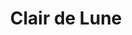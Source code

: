 ---
layout: product
id: 1419060740158
title: Clair de Lune
body_html: >-
  <p>Taken in North Vancouver, BC shortly after the New Year in 2018.</p>

  <p>Taken from our old apartment in North Vancouver, this shot of the Lions Gate bridge lit up at night while a sea of rolling fog flows through, makes it so much more than just a photograph. There’s something so calming to this piece that almost tells a story all on its own.</p>

  <p> </p>
vendor: Connell McCarthy
product_type: Photo Print
created_at: 2018-08-22T19:44:04-04:00
handle: clair-de-lune
updated_at: 2022-01-18T10:42:32-05:00
published_at: 2018-08-22T19:38:24-04:00
template_suffix: ""
status: active
published_scope: global
tags: Batch 01, bridge, city, fog, foggy, moon, night, Print
admin_graphql_api_id: gid://shopify/Product/1419060740158
variants:
  - id: 39574821011518
    product_id: 1419060740158
    title: 8x10" / Full Colour
    price: "35.00"
    sku: CM-PP-B1-03-XXS-FC
    position: 1
    inventory_policy: deny
    compare_at_price: null
    fulfillment_service: manual
    inventory_management: null
    option1: 8x10"
    option2: Full Colour
    option3: null
    created_at: 2021-08-30T12:30:41-04:00
    updated_at: 2021-08-30T12:36:19-04:00
    taxable: true
    barcode: ""
    grams: 208
    image_id: 6301648257086
    weight: 0.208
    weight_unit: kg
    inventory_item_id: 41669261197374
    inventory_quantity: -2
    old_inventory_quantity: -2
    requires_shipping: true
    admin_graphql_api_id: gid://shopify/ProductVariant/39574821011518
  - id: 39574821863486
    product_id: 1419060740158
    title: 8x10" / Black & White
    price: "35.00"
    sku: CM-PP-B1-03-XXS-BW
    position: 2
    inventory_policy: deny
    compare_at_price: null
    fulfillment_service: manual
    inventory_management: null
    option1: 8x10"
    option2: Black & White
    option3: null
    created_at: 2021-08-30T12:30:57-04:00
    updated_at: 2021-08-30T12:36:19-04:00
    taxable: true
    barcode: ""
    grams: 208
    image_id: 6301648224318
    weight: 0.208
    weight_unit: kg
    inventory_item_id: 41669262049342
    inventory_quantity: -2
    old_inventory_quantity: -2
    requires_shipping: true
    admin_graphql_api_id: gid://shopify/ProductVariant/39574821863486
  - id: 12375471390782
    product_id: 1419060740158
    title: 8.5x11" / Full Colour
    price: "35.00"
    sku: CM-PP-B1-03-XS-FC
    position: 3
    inventory_policy: deny
    compare_at_price: null
    fulfillment_service: manual
    inventory_management: null
    option1: 8.5x11"
    option2: Full Colour
    option3: null
    created_at: 2018-08-22T19:44:04-04:00
    updated_at: 2021-08-30T12:36:19-04:00
    taxable: true
    barcode: ""
    grams: 208
    image_id: 6301648257086
    weight: 0.208
    weight_unit: kg
    inventory_item_id: 12538704265278
    inventory_quantity: -2
    old_inventory_quantity: -2
    requires_shipping: true
    admin_graphql_api_id: gid://shopify/ProductVariant/12375471390782
  - id: 13495918035006
    product_id: 1419060740158
    title: 8.5x11" / Black & White
    price: "35.00"
    sku: CM-PP-B1-03-XS-BW
    position: 4
    inventory_policy: deny
    compare_at_price: null
    fulfillment_service: manual
    inventory_management: null
    option1: 8.5x11"
    option2: Black & White
    option3: null
    created_at: 2018-09-24T15:14:02-04:00
    updated_at: 2021-08-30T12:36:19-04:00
    taxable: true
    barcode: ""
    grams: 208
    image_id: 6301648224318
    weight: 0.208
    weight_unit: kg
    inventory_item_id: 12655287631934
    inventory_quantity: 0
    old_inventory_quantity: 0
    requires_shipping: true
    admin_graphql_api_id: gid://shopify/ProductVariant/13495918035006
  - id: 12375471423550
    product_id: 1419060740158
    title: 13x19" / Full Colour
    price: "40.00"
    sku: CM-PP-B1-03-S-FC
    position: 5
    inventory_policy: deny
    compare_at_price: null
    fulfillment_service: manual
    inventory_management: null
    option1: 13x19"
    option2: Full Colour
    option3: null
    created_at: 2018-08-22T19:44:04-04:00
    updated_at: 2021-08-30T12:36:19-04:00
    taxable: true
    barcode: ""
    grams: 208
    image_id: 6301648257086
    weight: 0.208
    weight_unit: kg
    inventory_item_id: 12538704298046
    inventory_quantity: 0
    old_inventory_quantity: 0
    requires_shipping: true
    admin_graphql_api_id: gid://shopify/ProductVariant/12375471423550
  - id: 13495918133310
    product_id: 1419060740158
    title: 13x19" / Black & White
    price: "40.00"
    sku: CM-PP-B1-03-S-BW
    position: 6
    inventory_policy: deny
    compare_at_price: null
    fulfillment_service: manual
    inventory_management: null
    option1: 13x19"
    option2: Black & White
    option3: null
    created_at: 2018-09-24T15:14:12-04:00
    updated_at: 2021-08-30T12:36:19-04:00
    taxable: true
    barcode: ""
    grams: 208
    image_id: 6301648224318
    weight: 0.208
    weight_unit: kg
    inventory_item_id: 12655287730238
    inventory_quantity: 1
    old_inventory_quantity: 1
    requires_shipping: true
    admin_graphql_api_id: gid://shopify/ProductVariant/13495918133310
  - id: 39574824419390
    product_id: 1419060740158
    title: 16x20" / Full Colour
    price: "50.00"
    sku: CM-PP-B1-03-M-FC
    position: 7
    inventory_policy: deny
    compare_at_price: null
    fulfillment_service: manual
    inventory_management: null
    option1: 16x20"
    option2: Full Colour
    option3: null
    created_at: 2021-08-30T12:31:47-04:00
    updated_at: 2021-08-30T12:37:33-04:00
    taxable: true
    barcode: ""
    grams: 208
    image_id: 6301648257086
    weight: 0.208
    weight_unit: kg
    inventory_item_id: 41669264605246
    inventory_quantity: -2
    old_inventory_quantity: -2
    requires_shipping: true
    admin_graphql_api_id: gid://shopify/ProductVariant/39574824419390
  - id: 39574825205822
    product_id: 1419060740158
    title: 16x20" / Black & White
    price: "50.00"
    sku: CM-PP-B1-03-M-BW
    position: 8
    inventory_policy: deny
    compare_at_price: null
    fulfillment_service: manual
    inventory_management: null
    option1: 16x20"
    option2: Black & White
    option3: null
    created_at: 2021-08-30T12:32:03-04:00
    updated_at: 2021-08-30T12:37:33-04:00
    taxable: true
    barcode: ""
    grams: 208
    image_id: 6301648224318
    weight: 0.208
    weight_unit: kg
    inventory_item_id: 41669265391678
    inventory_quantity: -2
    old_inventory_quantity: -2
    requires_shipping: true
    admin_graphql_api_id: gid://shopify/ProductVariant/39574825205822
  - id: 39574826582078
    product_id: 1419060740158
    title: 20x24" / Full Colour
    price: "60.00"
    sku: CM-PP-B1-03-L-FC
    position: 9
    inventory_policy: deny
    compare_at_price: null
    fulfillment_service: manual
    inventory_management: null
    option1: 20x24"
    option2: Full Colour
    option3: null
    created_at: 2021-08-30T12:32:27-04:00
    updated_at: 2021-08-30T12:36:19-04:00
    taxable: true
    barcode: ""
    grams: 208
    image_id: 6301648257086
    weight: 0.208
    weight_unit: kg
    inventory_item_id: 41669266767934
    inventory_quantity: -2
    old_inventory_quantity: -2
    requires_shipping: true
    admin_graphql_api_id: gid://shopify/ProductVariant/39574826582078
  - id: 39574827434046
    product_id: 1419060740158
    title: 20x24" / Black & White
    price: "60.00"
    sku: CM-PP-B1-03-L-BW
    position: 10
    inventory_policy: deny
    compare_at_price: null
    fulfillment_service: manual
    inventory_management: null
    option1: 20x24"
    option2: Black & White
    option3: null
    created_at: 2021-08-30T12:32:39-04:00
    updated_at: 2021-08-30T12:36:19-04:00
    taxable: true
    barcode: ""
    grams: 208
    image_id: 6301648224318
    weight: 0.208
    weight_unit: kg
    inventory_item_id: 41669267619902
    inventory_quantity: -2
    old_inventory_quantity: -2
    requires_shipping: true
    admin_graphql_api_id: gid://shopify/ProductVariant/39574827434046
  - id: 39574829531198
    product_id: 1419060740158
    title: 20x30" / Full Colour
    price: "70.00"
    sku: CM-PP-B1-03-XL-FC
    position: 11
    inventory_policy: deny
    compare_at_price: null
    fulfillment_service: manual
    inventory_management: null
    option1: 20x30"
    option2: Full Colour
    option3: null
    created_at: 2021-08-30T12:33:12-04:00
    updated_at: 2021-08-30T12:36:19-04:00
    taxable: true
    barcode: ""
    grams: 208
    image_id: 6301648257086
    weight: 0.208
    weight_unit: kg
    inventory_item_id: 41669269717054
    inventory_quantity: -2
    old_inventory_quantity: -2
    requires_shipping: true
    admin_graphql_api_id: gid://shopify/ProductVariant/39574829531198
  - id: 39574830284862
    product_id: 1419060740158
    title: 20x30" / Black & White
    price: "70.00"
    sku: CM-PP-B1-03-XL-BW
    position: 12
    inventory_policy: deny
    compare_at_price: null
    fulfillment_service: manual
    inventory_management: null
    option1: 20x30"
    option2: Black & White
    option3: null
    created_at: 2021-08-30T12:33:29-04:00
    updated_at: 2021-08-30T12:36:19-04:00
    taxable: true
    barcode: ""
    grams: 208
    image_id: 6301648224318
    weight: 0.208
    weight_unit: kg
    inventory_item_id: 41669270437950
    inventory_quantity: -2
    old_inventory_quantity: -2
    requires_shipping: true
    admin_graphql_api_id: gid://shopify/ProductVariant/39574830284862
  - id: 39574831693886
    product_id: 1419060740158
    title: 24x36" / Full Colour
    price: "90.00"
    sku: CM-PP-B1-03-XXL-FC
    position: 13
    inventory_policy: deny
    compare_at_price: null
    fulfillment_service: manual
    inventory_management: null
    option1: 24x36"
    option2: Full Colour
    option3: null
    created_at: 2021-08-30T12:33:57-04:00
    updated_at: 2021-08-30T12:36:19-04:00
    taxable: true
    barcode: ""
    grams: 208
    image_id: 6301648257086
    weight: 0.208
    weight_unit: kg
    inventory_item_id: 41669271879742
    inventory_quantity: -2
    old_inventory_quantity: -2
    requires_shipping: true
    admin_graphql_api_id: gid://shopify/ProductVariant/39574831693886
  - id: 39574832480318
    product_id: 1419060740158
    title: 24x36" / Black & White
    price: "90.00"
    sku: CM-PP-B1-03-XXL-BW
    position: 14
    inventory_policy: deny
    compare_at_price: null
    fulfillment_service: manual
    inventory_management: null
    option1: 24x36"
    option2: Black & White
    option3: null
    created_at: 2021-08-30T12:34:13-04:00
    updated_at: 2021-08-30T12:36:19-04:00
    taxable: true
    barcode: ""
    grams: 208
    image_id: 6301648224318
    weight: 0.208
    weight_unit: kg
    inventory_item_id: 41669272666174
    inventory_quantity: -2
    old_inventory_quantity: -2
    requires_shipping: true
    admin_graphql_api_id: gid://shopify/ProductVariant/39574832480318
  - id: 39574834413630
    product_id: 1419060740158
    title: 30x40" / Full Colour
    price: "100.00"
    sku: CM-PP-B1-03-XXXL-FC
    position: 15
    inventory_policy: deny
    compare_at_price: null
    fulfillment_service: manual
    inventory_management: null
    option1: 30x40"
    option2: Full Colour
    option3: null
    created_at: 2021-08-30T12:34:46-04:00
    updated_at: 2021-08-30T12:36:19-04:00
    taxable: true
    barcode: ""
    grams: 208
    image_id: 6301648257086
    weight: 0.208
    weight_unit: kg
    inventory_item_id: 41669274599486
    inventory_quantity: -2
    old_inventory_quantity: -2
    requires_shipping: true
    admin_graphql_api_id: gid://shopify/ProductVariant/39574834413630
  - id: 39574835298366
    product_id: 1419060740158
    title: 30x40" / Black & White
    price: "100.00"
    sku: CM-PP-B1-03-XXXL-BW
    position: 16
    inventory_policy: deny
    compare_at_price: null
    fulfillment_service: manual
    inventory_management: null
    option1: 30x40"
    option2: Black & White
    option3: null
    created_at: 2021-08-30T12:35:01-04:00
    updated_at: 2021-08-30T12:36:19-04:00
    taxable: true
    barcode: ""
    grams: 208
    image_id: 6301648224318
    weight: 0.208
    weight_unit: kg
    inventory_item_id: 41669275484222
    inventory_quantity: -2
    old_inventory_quantity: -2
    requires_shipping: true
    admin_graphql_api_id: gid://shopify/ProductVariant/39574835298366
options:
  - id: 1948193652798
    product_id: 1419060740158
    name: Size
    position: 1
    values:
      - 8x10"
      - 8.5x11"
      - 13x19"
      - 16x20"
      - 20x24"
      - 20x30"
      - 24x36"
      - 30x40"
  - id: 2010266075198
    product_id: 1419060740158
    name: Color
    position: 2
    values:
      - Full Colour
      - Black & White
images:
  - id: 6301648257086
    product_id: 1419060740158
    position: 1
    created_at: 2019-03-17T12:59:06-04:00
    updated_at: 2019-10-20T18:44:16-04:00
    alt: null
    width: 1000
    height: 1500
    src: https://cdn.shopify.com/s/files/1/1624/2355/products/CM---Clair-de-Lune-_Product-Mockup-2019.jpg?v=1571611456
    variant_ids:
      - 12375471390782
      - 12375471423550
      - 39574821011518
      - 39574824419390
      - 39574826582078
      - 39574829531198
      - 39574831693886
      - 39574834413630
    admin_graphql_api_id: gid://shopify/ProductImage/6301648257086
  - id: 6301648224318
    product_id: 1419060740158
    position: 2
    created_at: 2019-03-17T12:59:05-04:00
    updated_at: 2019-10-20T18:44:16-04:00
    alt: null
    width: 1000
    height: 1500
    src: https://cdn.shopify.com/s/files/1/1624/2355/products/CM---Clair-de-Lune-_Product-Mockup-2019_-B_W.jpg?v=1571611456
    variant_ids:
      - 13495918035006
      - 13495918133310
      - 39574821863486
      - 39574825205822
      - 39574827434046
      - 39574830284862
      - 39574832480318
      - 39574835298366
    admin_graphql_api_id: gid://shopify/ProductImage/6301648224318
  - id: 28222325588030
    product_id: 1419060740158
    position: 3
    created_at: 2021-05-03T10:40:21-04:00
    updated_at: 2021-05-03T10:40:21-04:00
    alt: null
    width: 2000
    height: 1800
    src: https://cdn.shopify.com/s/files/1/1624/2355/products/PAR0001.png?v=1620052821
    variant_ids: []
    admin_graphql_api_id: gid://shopify/ProductImage/28222325588030
image:
  id: 6301648257086
  product_id: 1419060740158
  position: 1
  created_at: 2019-03-17T12:59:06-04:00
  updated_at: 2019-10-20T18:44:16-04:00
  alt: null
  width: 1000
  height: 1500
  src: https://cdn.shopify.com/s/files/1/1624/2355/products/CM---Clair-de-Lune-_Product-Mockup-2019.jpg?v=1571611456
  variant_ids:
    - 12375471390782
    - 12375471423550
    - 39574821011518
    - 39574824419390
    - 39574826582078
    - 39574829531198
    - 39574831693886
    - 39574834413630
  admin_graphql_api_id: gid://shopify/ProductImage/6301648257086

---